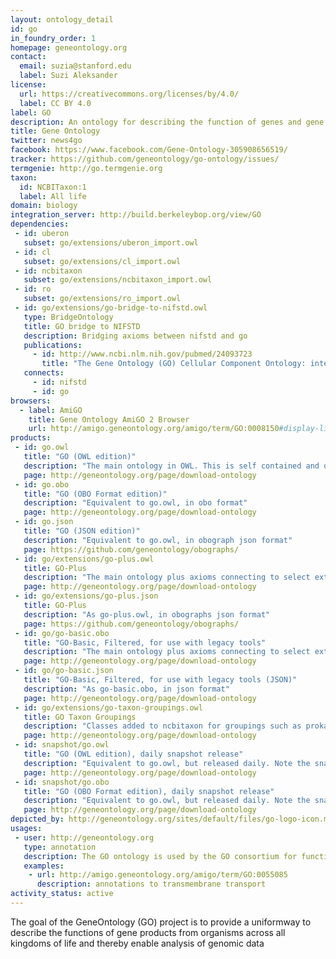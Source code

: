 ```yaml
---
layout: ontology_detail
id: go
in_foundry_order: 1
homepage: geneontology.org
contact:
  email: suzia@stanford.edu
  label: Suzi Aleksander
license:
  url: https://creativecommons.org/licenses/by/4.0/
  label: CC BY 4.0 
label: GO
description: An ontology for describing the function of genes and gene products
title: Gene Ontology
twitter: news4go
facebook: https://www.facebook.com/Gene-Ontology-305908656519/ 
tracker: https://github.com/geneontology/go-ontology/issues/
termgenie: http://go.termgenie.org
taxon:
  id: NCBITaxon:1
  label: All life
domain: biology
integration_server: http://build.berkeleybop.org/view/GO
dependencies:
 - id: uberon
   subset: go/extensions/uberon_import.owl
 - id: cl
   subset: go/extensions/cl_import.owl
 - id: ncbitaxon
   subset: go/extensions/ncbitaxon_import.owl
 - id: ro
   subset: go/extensions/ro_import.owl
 - id: go/extensions/go-bridge-to-nifstd.owl
   type: BridgeOntology
   title: GO bridge to NIFSTD
   description: Bridging axioms between nifstd and go
   publications:
     - id: http://www.ncbi.nlm.nih.gov/pubmed/24093723
       title: "The Gene Ontology (GO) Cellular Component Ontology: integration with SAO (Subcellular Anatomy Ontology) and other recent developments."
   connects:
     - id: nifstd
     - id: go
browsers:
  - label: AmiGO
    title: Gene Ontology AmiGO 2 Browser
    url: http://amigo.geneontology.org/amigo/term/GO:0008150#display-lineage-tab
products:
 - id: go.owl
   title: "GO (OWL edition)"
   description: "The main ontology in OWL. This is self contained and does not have connections to other OBO ontologies"
   page: http://geneontology.org/page/download-ontology
 - id: go.obo
   title: "GO (OBO Format edition)"
   description: "Equivalent to go.owl, in obo format"
   page: http://geneontology.org/page/download-ontology
 - id: go.json
   title: "GO (JSON edition)"
   description: "Equivalent to go.owl, in obograph json format"
   page: https://github.com/geneontology/obographs/
 - id: go/extensions/go-plus.owl
   title: GO-Plus
   description: "The main ontology plus axioms connecting to select external ontologies"
   page: http://geneontology.org/page/download-ontology
 - id: go/extensions/go-plus.json
   title: GO-Plus
   description: "As go-plus.owl, in obographs json format"
   page: https://github.com/geneontology/obographs/
 - id: go/go-basic.obo
   title: "GO-Basic, Filtered, for use with legacy tools"
   description: "The main ontology plus axioms connecting to select external ontologies"
   page: http://geneontology.org/page/download-ontology
 - id: go/go-basic.json
   title: "GO-Basic, Filtered, for use with legacy tools (JSON)"
   description: "As go-basic.obo, in json format"
   page: http://geneontology.org/page/download-ontology
 - id: go/extensions/go-taxon-groupings.owl
   title: GO Taxon Groupings
   description: "Classes added to ncbitaxon for groupings such as prokaryotes"
   page: http://geneontology.org/page/download-ontology
 - id: snapshot/go.owl
   title: "GO (OWL edition), daily snapshot release"
   description: "Equivalent to go.owl, but released daily. Note the snapshot release is not archived."
   page: http://geneontology.org/page/download-ontology
 - id: snapshot/go.obo
   title: "GO (OBO Format edition), daily snapshot release"
   description: "Equivalent to go.owl, but released daily. Note the snapshot release is not archived."
   page: http://geneontology.org/page/download-ontology
depicted_by: http://geneontology.org/sites/default/files/go-logo-icon.mini__0.png
usages:
 - user: http://geneontology.org
   type: annotation
   description: The GO ontology is used by the GO consortium for functional annotation of genes
   examples:
    - url: http://amigo.geneontology.org/amigo/term/GO:0055085
      description: annotations to transmembrane transport
activity_status: active
---
```


The goal of the GeneOntology (GO) project is to provide a uniformway to describe the functions of gene products from organisms across all kingdoms of life and thereby enable analysis of genomic data

